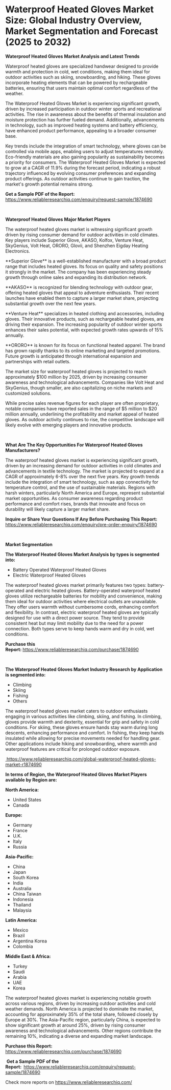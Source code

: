 <p><h1>Waterproof Heated Gloves Market Size: Global Industry Overview, Market Segmentation and Forecast (2025 to 2032)</h1></p><p><strong>Waterproof Heated Gloves Market Analysis and Latest Trends</strong></p>
<p><p>Waterproof heated gloves are specialized handwear designed to provide warmth and protection in cold, wet conditions, making them ideal for outdoor activities such as skiing, snowboarding, and hiking. These gloves incorporate heating elements that can be powered by rechargeable batteries, ensuring that users maintain optimal comfort regardless of the weather.</p><p>The Waterproof Heated Gloves Market is experiencing significant growth, driven by increased participation in outdoor winter sports and recreational activities. The rise in awareness about the benefits of thermal insulation and moisture protection has further fueled demand. Additionally, advancements in technology, such as improved heating systems and battery efficiency, have enhanced product performance, appealing to a broader consumer base.</p><p>Key trends include the integration of smart technology, where gloves can be controlled via mobile apps, enabling users to adjust temperatures remotely. Eco-friendly materials are also gaining popularity as sustainability becomes a priority for consumers. The Waterproof Heated Gloves Market is expected to grow at a CAGR of 11.9% during the forecast period, indicating a robust trajectory influenced by evolving consumer preferences and expanding product offerings. As outdoor activities continue to gain traction, the market's growth potential remains strong.</p></p>
<p><strong>Get a Sample PDF of the Report:&nbsp;</strong> <a href="https://www.reliableresearchiq.com/enquiry/request-sample/1874690?utm_campaign=2209&utm_medium=2&utm_source=Github&utm_content=ia&utm_term=09022025&utm_id=waterproof-heated-gloves">https://www.reliableresearchiq.com/enquiry/request-sample/1874690</a></p>
<p>&nbsp;</p>
<p><strong>Waterproof Heated Gloves Major Market Players</strong></p>
<p><p>The waterproof heated gloves market is witnessing significant growth driven by rising consumer demand for outdoor activities in cold climates. Key players include Superior Glove, AKASO, Kolfox, Venture Heat, SkyGenius, Volt Heat, ORORO, Glovii, and Shenzhen Eigday Heating Electronics. </p><p>**Superior Glove** is a well-established manufacturer with a broad product range that includes heated gloves. Its focus on quality and safety positions it strongly in the market. The company has been experiencing steady growth through online sales and expanding its distribution network.</p><p>**AKASO** is recognized for blending technology with outdoor gear, offering heated gloves that appeal to adventure enthusiasts. Their recent launches have enabled them to capture a larger market share, projecting substantial growth over the next few years.</p><p>**Venture Heat** specializes in heated clothing and accessories, including gloves. Their innovative products, such as rechargeable heated gloves, are driving their expansion. The increasing popularity of outdoor winter sports enhances their sales potential, with expected growth rates upwards of 15% annually.</p><p>**ORORO** is known for its focus on functional heated apparel. The brand has grown rapidly thanks to its online marketing and targeted promotions. Future growth is anticipated through international expansion and partnerships with retail outlets.</p><p>The market size for waterproof heated gloves is projected to reach approximately $100 million by 2025, driven by increasing consumer awareness and technological advancements. Companies like Volt Heat and SkyGenius, though smaller, are also capitalizing on niche markets and customized solutions.</p><p>While precise sales revenue figures for each player are often proprietary, notable companies have reported sales in the range of $5 million to $20 million annually, underlining the profitability and market appeal of heated gloves. As outdoor activity continues to rise, the competitive landscape will likely evolve with emerging players and innovative products.</p></p>
<p>&nbsp;</p>
<p><strong>What Are The Key Opportunities For Waterproof Heated Gloves Manufacturers?</strong></p>
<p><p>The waterproof heated gloves market is experiencing significant growth, driven by an increasing demand for outdoor activities in cold climates and advancements in textile technology. The market is projected to expand at a CAGR of approximately 6-8% over the next five years. Key growth trends include the integration of smart technology, such as app connectivity for temperature control, and the use of sustainable materials. Regions with harsh winters, particularly North America and Europe, represent substantial market opportunities. As consumer awareness regarding product performance and comfort rises, brands that innovate and focus on durability will likely capture a larger market share.</p></p>
<p><strong>Inquire or Share Your Questions If Any Before Purchasing This Report:</strong> <a href="https://www.reliableresearchiq.com/enquiry/pre-order-enquiry/1874690?utm_campaign=2209&utm_medium=2&utm_source=Github&utm_content=ia&utm_term=09022025&utm_id=waterproof-heated-gloves">https://www.reliableresearchiq.com/enquiry/pre-order-enquiry/1874690</a></p>
<p>&nbsp;</p>
<p><strong>Market Segmentation</strong></p>
<p><strong>The Waterproof Heated Gloves Market Analysis by types is segmented into:</strong></p>
<p><ul><li>Battery Operated Waterproof Heated Gloves</li><li>Electric Waterproof Heated Gloves</li></ul></p>
<p><p>The waterproof heated gloves market primarily features two types: battery-operated and electric heated gloves. Battery-operated waterproof heated gloves utilize rechargeable batteries for mobility and convenience, making them ideal for outdoor activities where electrical outlets are unavailable. They offer users warmth without cumbersome cords, enhancing comfort and flexibility. In contrast, electric waterproof heated gloves are typically designed for use with a direct power source. They tend to provide consistent heat but may limit mobility due to the need for a power connection. Both types serve to keep hands warm and dry in cold, wet conditions.</p></p>
<p><strong>Purchase this Report:&nbsp;</strong><a href="https://www.reliableresearchiq.com/purchase/1874690?utm_campaign=2209&utm_medium=2&utm_source=Github&utm_content=ia&utm_term=09022025&utm_id=waterproof-heated-gloves">https://www.reliableresearchiq.com/purchase/1874690</a></p>
<p>&nbsp;</p>
<p><strong>The Waterproof Heated Gloves Market Industry Research by Application is segmented into:</strong></p>
<p><ul><li>Climbing</li><li>Skiing</li><li>Fishing</li><li>Others</li></ul></p>
<p><p>The waterproof heated gloves market caters to outdoor enthusiasts engaging in various activities like climbing, skiing, and fishing. In climbing, gloves provide warmth and dexterity, essential for grip and safety in cold conditions. For skiing, these gloves ensure hands stay warm during long descents, enhancing performance and comfort. In fishing, they keep hands insulated while allowing for precise movements needed for handling gear. Other applications include hiking and snowboarding, where warmth and waterproof features are critical for prolonged outdoor exposure.</p></p>
<p><a href="https://www.reliableresearchiq.com/global-waterproof-heated-gloves-market-r1874690?utm_campaign=2209&utm_medium=2&utm_source=Github&utm_content=ia&utm_term=09022025&utm_id=waterproof-heated-gloves">&nbsp;https://www.reliableresearchiq.com/global-waterproof-heated-gloves-market-r1874690</a></p>
<p><strong>In terms of Region, the Waterproof Heated Gloves Market Players available by Region are:</strong></p>
<p>
    <p> <strong> North America: </strong>
        <ul>
            <li>United States</li>
            <li>Canada</li>
        </ul>
        </p> 
    <p> <strong> Europe: </strong>
        <ul>
            <li>Germany</li>
            <li>France</li>
            <li>U.K.</li>
            <li>Italy</li>
            <li>Russia</li>
        </ul>
        </p> 
    <p> <strong> Asia-Pacific: </strong>
        <ul>
            <li>China</li>
            <li>Japan</li>
            <li>South Korea</li>
            <li>India</li>
            <li>Australia</li>
            <li>China Taiwan</li>
            <li>Indonesia</li>
            <li>Thailand</li>
            <li>Malaysia</li>
        </ul>
        </p> 
    <p> <strong> Latin America: </strong>
        <ul>
            <li>Mexico</li>
            <li>Brazil</li>
            <li>Argentina Korea</li>
            <li>Colombia</li>
        </ul>
        </p> 
    <p> <strong> Middle East & Africa: </strong>
        <ul>
            <li>Turkey</li>
            <li>Saudi</li>
            <li>Arabia</li>
            <li>UAE</li>
            <li>Korea</li>
        </ul>
    </p>
    </p>
<p><p>The waterproof heated gloves market is experiencing notable growth across various regions, driven by increasing outdoor activities and cold weather demands. North America is projected to dominate the market, accounting for approximately 35% of the total share, followed closely by Europe at 30%. The Asia-Pacific region, particularly China, is expected to show significant growth at around 25%, driven by rising consumer awareness and technological advancements. Other regions contribute the remaining 10%, indicating a diverse and expanding market landscape.</p></p>
<p><strong>Purchase this Report: </strong><a href="https://www.reliableresearchiq.com/purchase/1874690?utm_campaign=2209&utm_medium=2&utm_source=Github&utm_content=ia&utm_term=09022025&utm_id=waterproof-heated-gloves">https://www.reliableresearchiq.com/purchase/1874690</a></p>
<p>&nbsp;<strong>Get a Sample PDF of the Report:&nbsp;&nbsp;</strong><a href="https://www.reliableresearchiq.com/enquiry/request-sample/1874690?utm_campaign=2209&utm_medium=2&utm_source=Github&utm_content=ia&utm_term=09022025&utm_id=waterproof-heated-gloves">https://www.reliableresearchiq.com/enquiry/request-sample/1874690</a></p>
<p><strong></strong></p>
<p>Check more reports on <a href="https://www.reliableresearchiq.com/?utm_campaign=2209&utm_medium=2&utm_source=Github&utm_content=ia&utm_term=09022025&utm_id=waterproof-heated-gloves">https://www.reliableresearchiq.com/</a></p>